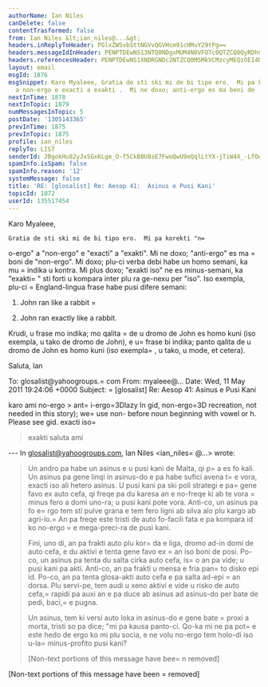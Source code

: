 ```yaml
---
authorName: Ian Niles
canDelete: false
contentTrasformed: false
from: Ian Niles &lt;ian_niles@...&gt;
headers.inReplyToHeader: PGlxZW5vbSttNGVvQGVHcm91cHMuY29tPg==
headers.messageIdInHeader: PENPTDEwNS13NTQ0NDgxMUM4N0VFOTc0QTZCQ0QyRDhCODYwQHBoeC5nYmw+
headers.referencesHeader: PENPTDEwNS1XNDRGNDc2NTZCQ0M5MkVCMzcyMEQzOEI4NzBAcGh4LmdibD4sPGlxZW5vbSttNGVvQGVHcm91cHMuY29tPg==
layout: email
msgId: 1876
msgSnippet: Karo Myaleee, Gratia de sti ski mi de bi tipo ero.  Mi pa korekti no-ergo
  a non-ergo e exacti a exakti .  Mi ne doxo; anti-ergo es ma boni de
nextInTime: 1878
nextInTopic: 1879
numMessagesInTopic: 5
postDate: '1305143365'
prevInTime: 1875
prevInTopic: 1875
profile: ian_niles
replyTo: LIST
senderId: JBgokHu82yJxSGxKLge_O-f5CkB0U8sE7FwoQwU9eQqlLtYX-jTiW4X_-LfOe_2s_TTpUOXsdecFLGYPw-dNE8cw3FtrOCAS
spamInfo.isSpam: false
spamInfo.reason: '12'
systemMessage: false
title: 'RE: [glosalist] Re: Aesop 41:  Asinus e Pusi Kani'
topicId: 1872
userId: 135517454
---
```



Karo Myaleee,
 
    Gratia de sti ski mi de bi tipo ero.  Mi pa korekti "n=
o-ergo" a "non-ergo" e "exacti" a "exakti".  Mi ne doxo; "anti-ergo" es ma =
boni de "non-ergo".  Mi doxo; plu-ci verba debi habe un homo semani, ka mu =
indika u kontra.  Mi plus doxo; "exakti iso" ne es minus-semani, ka "exakti=
" sti forti u kompara inter plu ra ge-nexu per "iso".  Iso exempla, plu-ci =
England-lingua frase habe pusi difere semani:
 
1.  John ran like a rabbit =

2.  John ran exactly like a rabbit.
 
Krudi, u frase mo indika; mo qalita =
de u dromo de John es homo kuni (iso exempla, u tako de dromo de John), e u=
 frase bi indika; panto qalita de u dromo de John es homo kuni (iso exempla=
, u tako, u mode, et cetera). 
 
Saluta,
Ian
 


To: glosalist@yahoogroups.=
com
From: myaleee@...
Date: Wed, 11 May 2011 19:24:06 +0000
Subject: =
[glosalist] Re: Aesop 41: Asinus e Pusi Kani


  



karo ami
no-ergo > ant=
i-ergo=3Dlazy
In gid, non-ergo=3D recreation, not needed in this story); we=
 use non- before noun beginning with vowel or h. Please see gid.
exacti iso=
> exakti
saluta ami

--- In glosalist@yahoogroups.com, Ian Niles <ian_niles=
@...> wrote:
>
> 
> Un andro pa habe un asinus e u pusi kani de Malta, qi p=
a es fo kali. Un asinus pa gene linqi in asinus-do e pa habe sufici avena t=
e vora, exacti iso ali hetero asinus. U pusi kani pa ski poli strategi e pa=
 gene favo ex auto cefa, qi freqe pa du karesa an e no-freqe ki ab te vora =
minus fero a domi uno-ra; u pusi kani pote vora. Anti-co, un asinus pa fo e=
rgo tem sti pulve grana e tem fero ligni ab silva alo plu kargo ab agri-lo.=
 An pa freqe este tristi de auto fo-facili fata e pa kompara id ko no-ergo =
e mega-preci-ra de pusi kani. 
> 
> Fini, uno di, an pa frakti auto plu kor=
da e liga, dromo ad-in domi de auto cefa, e du aktivi e tenta gene favo ex =
an iso boni de posi. Po-co, un asinus pa tenta du salta cirka auto cefa, is=
o an pa vide; u pusi kani pa akti. Anti-co, an pa frakti u mensa e fria pan=
to disko epi id. Po-co, an pa tenta glosa-akti auto cefa e pa salta ad-epi =
an dorsa. Plu servi-pe, tem audi u xeno aktivi e vide u risko de auto cefa,=
 rapidi pa auxi an e pa duce ab asinus ad asinus-do per bate de pedi, baci,=
 e pugna. 
> 
> Un asinus, tem ki versi auto loka in asinus-do e gene bate =
proxi a morta, tristi so pa dice; "mi pa kausa panto-ci. Qo-ka mi ne pa pot=
e este hedo de ergo ko mi plu socia, e ne volu no-ergo tem holo-di iso u-la=
 minus-profito pusi kani? 
> 
> [Non-text portions of this message have bee=
n removed]
>



 		 	   		  

[Non-text portions of this message have been =
removed]


